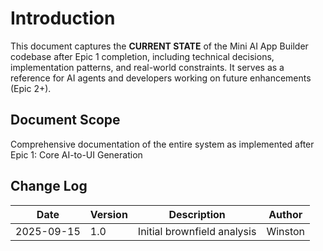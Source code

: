 # Introduction

This document captures the **CURRENT STATE** of the Mini AI App Builder codebase after Epic 1 completion, including technical decisions, implementation patterns, and real-world constraints. It serves as a reference for AI agents and developers working on future enhancements (Epic 2+).

## Document Scope

Comprehensive documentation of the entire system as implemented after Epic 1: Core AI-to-UI Generation

## Change Log

| Date       | Version | Description                 | Author  |
| ---------- | ------- | --------------------------- | ------- |
| 2025-09-15 | 1.0     | Initial brownfield analysis | Winston |
